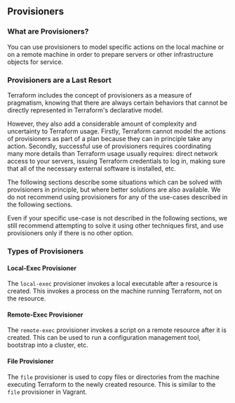 ## Provisioners

### What are Provisioners?
You can use provisioners to model specific actions on the local machine or on a remote machine in order to prepare servers or other infrastructure objects for service.

### Provisioners are a Last Resort
Terraform includes the concept of provisioners as a measure of pragmatism, knowing that there are always certain behaviors that cannot be directly represented in Terraform's declarative model.

However, they also add a considerable amount of complexity and uncertainty to Terraform usage. Firstly, Terraform cannot model the actions of provisioners as part of a plan because they can in principle take any action. Secondly, successful use of provisioners requires coordinating many more details than Terraform usage usually requires: direct network access to your servers, issuing Terraform credentials to log in, making sure that all of the necessary external software is installed, etc.

The following sections describe some situations which can be solved with provisioners in principle, but where better solutions are also available. We do not recommend using provisioners for any of the use-cases described in the following sections.

Even if your specific use-case is not described in the following sections, we still recommend attempting to solve it using other techniques first, and use provisioners only if there is no other option.

### Types of Provisioners

#### Local-Exec Provisioner
The `local-exec` provisioner invokes a local executable after a resource is created. This invokes a process on the machine running Terraform, not on the resource.

#### Remote-Exec Provisioner
The `remote-exec` provisioner invokes a script on a remote resource after it is created. This can be used to run a configuration management tool, bootstrap into a cluster, etc.

#### File Provisioner
The `file` provisioner is used to copy files or directories from the machine executing Terraform to the newly created resource. This is similar to the `file` provisioner in Vagrant.